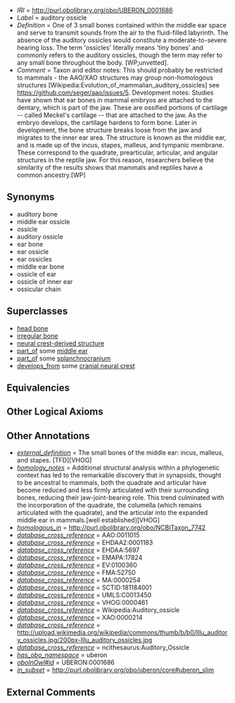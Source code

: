  * *IRI* = http://purl.obolibrary.org/obo/UBERON_0001686
 * *Label* = auditory ossicle
 * *Definition* = One of 3 small bones contained within the middle ear space and serve to transmit sounds from the air to the fluid-filled labyrinth. The absence of the auditory ossicles would constitute a moderate-to-severe hearing loss. The term 'ossicles' literally means 'tiny bones' and commonly refers to the auditory ossicles, though the term may refer to any small bone throughout the body. [WP,unvetted].
 * *Comment* = Taxon and editor notes: This should probably be restricted to mammals - the AAO/XAO structures may group non-homologous structures [Wikipedia:Evolution_of_mammalian_auditory_ossicles] see https://github.com/seger/aao/issues/5. Development notes: Studies have shown that ear bones in mammal embryos are attached to the dentary, which is part of the jaw. These are ossified portions of cartilage -- called Meckel's cartilage -- that are attached to the jaw. As the embryo develops, the cartilage hardens to form bone. Later in development, the bone structure breaks loose from the jaw and migrates to the inner ear area. The structure is known as the middle ear, and is made up of the incus, stapes, malleus, and tympanic membrane. These correspond to the quadrate, prearticular, articular, and angular structures in the reptile jaw. For this reason, researchers believe the similarity of the results shows that mammals and reptiles have a common ancestry.[WP]

## Synonyms

 * auditory bone
 * middle ear ossicle
 * ossicle
 * auditory ossicle
 * ear bone
 * ear ossicle
 * ear ossicles
 * middle ear bone
 * ossicle of ear
 * ossicle of inner ear
 * ossicular chain

## Superclasses

 * [head bone](../../UBERON/57/UBERON_0003457.md)
 * [irregular bone](../../UBERON/01/UBERON_0008001.md)
 * [neural crest-derived structure](../../UBERON/13/UBERON_0010313.md)
 * [part_of](../../BFO/50/BFO_0000050.md) some [middle ear](../../UBERON/56/UBERON_0001756.md)
 * [part_of](../../BFO/50/BFO_0000050.md) some [splanchnocranium](../../UBERON/95/UBERON_0008895.md)
 * [develops_from](../../RO/02/RO_0002202.md) some [cranial neural crest](../../UBERON/99/UBERON_0003099.md)

## Equivalencies


## Other Logical Axioms


## Other Annotations

 * *[external_definition](../../UBPROP/01/UBPROP_0000001.md)* = The small bones of the middle ear: incus, malleus, and stapes. [TFD][VHOG]
 * *[homology_notes](../../UBPROP/03/UBPROP_0000003.md)* = Additional structural analysis within a phylogenetic context has led to the remarkable discovery that in synapsids, thought to be ancestral to mammals, both the quadrate and articular have become reduced and less firmly articulated with their surrounding bones, reducing their jaw-joint-bearing role. This trend culminated with the incorporation of the quadrate, the columella (which remains articulated with the quadrate), and the articular into the expanded middle ear in mammals.[well established][VHOG]
 * *[homologous_in](../../core#homologous/in/core#homologous_in.md)* = http://purl.obolibrary.org/obo/NCBITaxon_7742
 * *[database_cross_reference](../../ef/oboInOwl#hasDbXref.md)* = AAO:0011015
 * *[database_cross_reference](../../ef/oboInOwl#hasDbXref.md)* = EHDAA2:0001183
 * *[database_cross_reference](../../ef/oboInOwl#hasDbXref.md)* = EHDAA:5697
 * *[database_cross_reference](../../ef/oboInOwl#hasDbXref.md)* = EMAPA:17824
 * *[database_cross_reference](../../ef/oboInOwl#hasDbXref.md)* = EV:0100360
 * *[database_cross_reference](../../ef/oboInOwl#hasDbXref.md)* = FMA:52750
 * *[database_cross_reference](../../ef/oboInOwl#hasDbXref.md)* = MA:0000254
 * *[database_cross_reference](../../ef/oboInOwl#hasDbXref.md)* = SCTID:181184001
 * *[database_cross_reference](../../ef/oboInOwl#hasDbXref.md)* = UMLS:C0013450
 * *[database_cross_reference](../../ef/oboInOwl#hasDbXref.md)* = VHOG:0000461
 * *[database_cross_reference](../../ef/oboInOwl#hasDbXref.md)* = Wikipedia:Auditory_ossicle
 * *[database_cross_reference](../../ef/oboInOwl#hasDbXref.md)* = XAO:0000214
 * *[database_cross_reference](../../ef/oboInOwl#hasDbXref.md)* = http://upload.wikimedia.org/wikipedia/commons/thumb/b/b0/Illu_auditory_ossicles.jpg/200px-Illu_auditory_ossicles.jpg
 * *[database_cross_reference](../../ef/oboInOwl#hasDbXref.md)* = ncithesaurus:Auditory_Ossicle
 * *[has_obo_namespace](../../ce/oboInOwl#hasOBONamespace.md)* = uberon
 * *[oboInOwl#id](../../id/oboInOwl#id.md)* = UBERON:0001686
 * *[in_subset](../../et/oboInOwl#inSubset.md)* = http://purl.obolibrary.org/obo/uberon/core#uberon_slim

## External Comments

